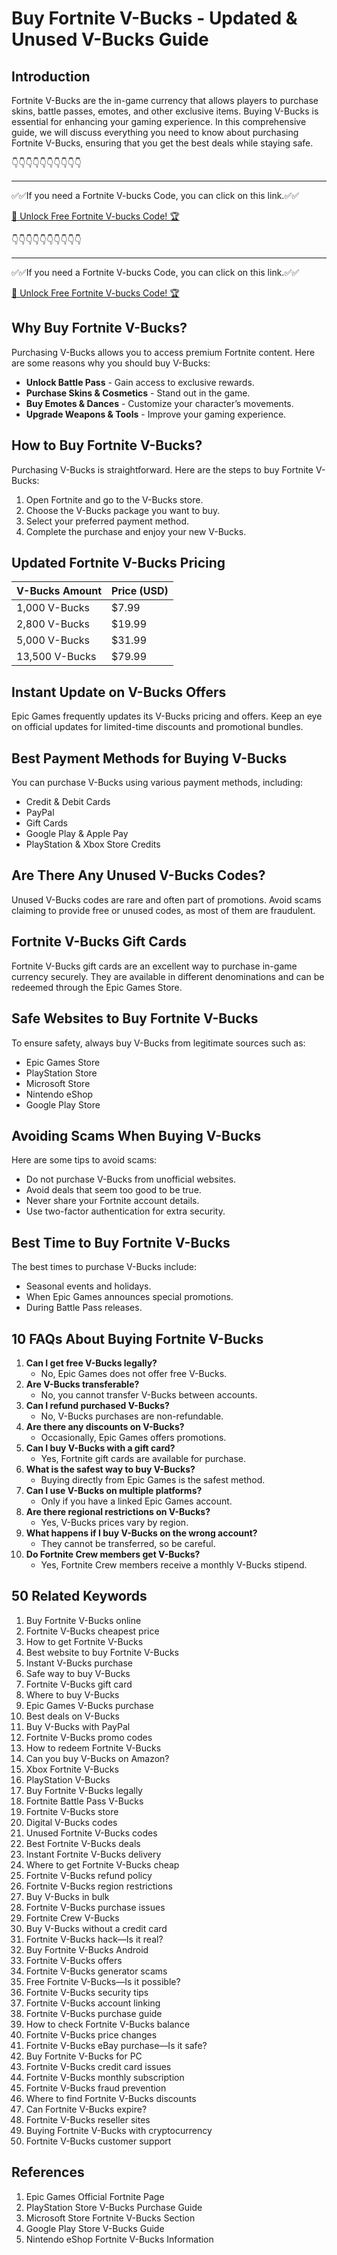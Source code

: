 # Buy Fortnite V-Bucks - Updated & Unused V-Bucks Guide

## Introduction

Fortnite V-Bucks are the in-game currency that allows players to purchase skins, battle passes, emotes, and other exclusive items. Buying V-Bucks is essential for enhancing your gaming experience. In this comprehensive guide, we will discuss everything you need to know about purchasing Fortnite V-Bucks, ensuring that you get the best deals while staying safe.

👇👇👇👇👇👇👇👇👇👇

---

✅✅If you need a  Fortnite V-bucks Code, you can click on this link.✅✅

[🚀 Unlock Free Fortnite V-bucks Code! 🏆 ](https://therewardgate.com/free-fortnite-code/)

👇👇👇👇👇👇👇👇👇👇

---

✅✅If you need a  Fortnite V-bucks Code, you can click on this link.✅✅

[🚀 Unlock Free Fortnite V-bucks Code! 🏆 ](https://therewardgate.com/free-fortnite-code/)

## Why Buy Fortnite V-Bucks?

Purchasing V-Bucks allows you to access premium Fortnite content. Here are some reasons why you should buy V-Bucks:

- **Unlock Battle Pass** - Gain access to exclusive rewards.
- **Purchase Skins & Cosmetics** - Stand out in the game.
- **Buy Emotes & Dances** - Customize your character’s movements.
- **Upgrade Weapons & Tools** - Improve your gaming experience.

## How to Buy Fortnite V-Bucks?

Purchasing V-Bucks is straightforward. Here are the steps to buy Fortnite V-Bucks:

1. Open Fortnite and go to the V-Bucks store.
2. Choose the V-Bucks package you want to buy.
3. Select your preferred payment method.
4. Complete the purchase and enjoy your new V-Bucks.

## Updated Fortnite V-Bucks Pricing

| V-Bucks Amount | Price (USD) |
|--------------|------------|
| 1,000 V-Bucks | $7.99 |
| 2,800 V-Bucks | $19.99 |
| 5,000 V-Bucks | $31.99 |
| 13,500 V-Bucks | $79.99 |

## Instant Update on V-Bucks Offers

Epic Games frequently updates its V-Bucks pricing and offers. Keep an eye on official updates for limited-time discounts and promotional bundles.

## Best Payment Methods for Buying V-Bucks

You can purchase V-Bucks using various payment methods, including:

- Credit & Debit Cards
- PayPal
- Gift Cards
- Google Play & Apple Pay
- PlayStation & Xbox Store Credits

## Are There Any Unused V-Bucks Codes?

Unused V-Bucks codes are rare and often part of promotions. Avoid scams claiming to provide free or unused codes, as most of them are fraudulent.

## Fortnite V-Bucks Gift Cards

Fortnite V-Bucks gift cards are an excellent way to purchase in-game currency securely. They are available in different denominations and can be redeemed through the Epic Games Store.

## Safe Websites to Buy Fortnite V-Bucks

To ensure safety, always buy V-Bucks from legitimate sources such as:

- Epic Games Store
- PlayStation Store
- Microsoft Store
- Nintendo eShop
- Google Play Store

## Avoiding Scams When Buying V-Bucks

Here are some tips to avoid scams:

- Do not purchase V-Bucks from unofficial websites.
- Avoid deals that seem too good to be true.
- Never share your Fortnite account details.
- Use two-factor authentication for extra security.

## Best Time to Buy Fortnite V-Bucks

The best times to purchase V-Bucks include:

- Seasonal events and holidays.
- When Epic Games announces special promotions.
- During Battle Pass releases.

## 10 FAQs About Buying Fortnite V-Bucks

1. **Can I get free V-Bucks legally?**
   - No, Epic Games does not offer free V-Bucks.
2. **Are V-Bucks transferable?**
   - No, you cannot transfer V-Bucks between accounts.
3. **Can I refund purchased V-Bucks?**
   - No, V-Bucks purchases are non-refundable.
4. **Are there any discounts on V-Bucks?**
   - Occasionally, Epic Games offers promotions.
5. **Can I buy V-Bucks with a gift card?**
   - Yes, Fortnite gift cards are available for purchase.
6. **What is the safest way to buy V-Bucks?**
   - Buying directly from Epic Games is the safest method.
7. **Can I use V-Bucks on multiple platforms?**
   - Only if you have a linked Epic Games account.
8. **Are there regional restrictions on V-Bucks?**
   - Yes, V-Bucks prices vary by region.
9. **What happens if I buy V-Bucks on the wrong account?**
   - They cannot be transferred, so be careful.
10. **Do Fortnite Crew members get V-Bucks?**
    - Yes, Fortnite Crew members receive a monthly V-Bucks stipend.

## 50 Related Keywords

1. Buy Fortnite V-Bucks online  
2. Fortnite V-Bucks cheapest price  
3. How to get Fortnite V-Bucks  
4. Best website to buy Fortnite V-Bucks  
5. Instant V-Bucks purchase  
6. Safe way to buy V-Bucks  
7. Fortnite V-Bucks gift card  
8. Where to buy V-Bucks  
9. Epic Games V-Bucks purchase  
10. Best deals on V-Bucks  
11. Buy V-Bucks with PayPal  
12. Fortnite V-Bucks promo codes  
13. How to redeem Fortnite V-Bucks  
14. Can you buy V-Bucks on Amazon?  
15. Xbox Fortnite V-Bucks  
16. PlayStation V-Bucks  
17. Buy Fortnite V-Bucks legally  
18. Fortnite Battle Pass V-Bucks  
19. Fortnite V-Bucks store  
20. Digital V-Bucks codes  
21. Unused Fortnite V-Bucks codes  
22. Best Fortnite V-Bucks deals  
23. Instant Fortnite V-Bucks delivery  
24. Where to get Fortnite V-Bucks cheap  
25. Fortnite V-Bucks refund policy  
26. Fortnite V-Bucks region restrictions  
27. Buy V-Bucks in bulk  
28. Fortnite V-Bucks purchase issues  
29. Fortnite Crew V-Bucks  
30. Buy V-Bucks without a credit card  
31. Fortnite V-Bucks hack—Is it real?  
32. Buy Fortnite V-Bucks Android  
33. Fortnite V-Bucks offers  
34. Fortnite V-Bucks generator scams  
35. Free Fortnite V-Bucks—Is it possible?  
36. Fortnite V-Bucks security tips  
37. Fortnite V-Bucks account linking  
38. Fortnite V-Bucks purchase guide  
39. How to check Fortnite V-Bucks balance  
40. Fortnite V-Bucks price changes  
41. Fortnite V-Bucks eBay purchase—Is it safe?  
42. Buy Fortnite V-Bucks for PC  
43. Fortnite V-Bucks credit card issues  
44. Fortnite V-Bucks monthly subscription  
45. Fortnite V-Bucks fraud prevention  
46. Where to find Fortnite V-Bucks discounts  
47. Can Fortnite V-Bucks expire?  
48. Fortnite V-Bucks reseller sites  
49. Buying Fortnite V-Bucks with cryptocurrency  
50. Fortnite V-Bucks customer support  

## References

1. Epic Games Official Fortnite Page  
2. PlayStation Store V-Bucks Purchase Guide  
3. Microsoft Store Fortnite V-Bucks Section  
4. Google Play Store V-Bucks Guide  
5. Nintendo eShop Fortnite V-Bucks Information  
